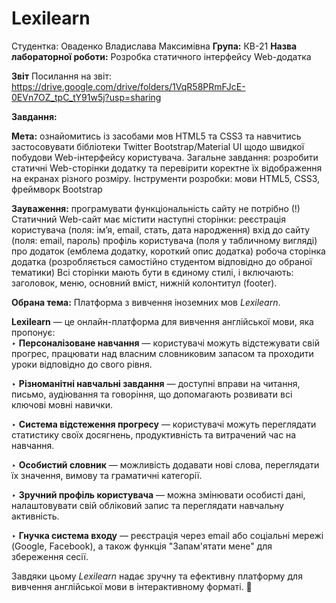 # Lexilearn
Студентка: Оваденко Владислава Максимівна 
**Група:** КВ-21 
**Назва лабораторної роботи:** Розробка статичного інтерфейсу Web-додатка

**Звіт**
Посилання на звіт: https://drive.google.com/drive/folders/1VqR58PRmFJcE-0EVn7OZ_tpC_tY91w5j?usp=sharing

**Завдання:**

**Мета:** ознайомитись із засобами мов HTML5 та CSS3 та навчитись застосовувати бібліотеки Twitter Bootstrap/Material UI щодо швидкої побудови Web-інтерфейсу користувача. Загальне завдання: розробити статичні Web-сторінки додатку та перевірити коректне їх відображення на екранах різного розміру. Інструменти розробки: мови HTML5, CSS3, фреймворк Bootstrap 

**Зауваження:** програмувати функціональність сайту не потрібно (!) Статичний Web-сайт має містити наступні сторінки: реєстрація користувача (поля: ім’я, email, стать, дата народження) вхід до сайту (поля: email, пароль) профіль користувача (поля у табличному вигляді) про додаток (емблема додатку, короткий опис додатка) робоча сторінка додатка (розробляється самостійно студентом відповідно до обраної тематики) Всі сторінки мають бути в єдиному стилі, і включають: заголовок, меню, основний вміст, нижній колонтитул (footer).

**Обрана тема:** Платформа з вивчення іноземних мов *Lexilearn*.

**Lexilearn** — це онлайн-платформа для вивчення англійської мови, яка пропонує:  
‣ **Персоналізоване навчання** — користувачі можуть відстежувати свій прогрес, працювати над власним словниковим запасом та проходити уроки відповідно до свого рівня.

‣ **Різноманітні навчальні завдання** — доступні вправи на читання, письмо, аудіювання та говоріння, що допомагають розвивати всі ключові мовні навички.  

‣ **Система відстеження прогресу** — користувачі можуть переглядати статистику своїх досягнень, продуктивність та витрачений час на навчання.  

‣ **Особистий словник** — можливість додавати нові слова, переглядати їх значення, вимову та граматичні категорії.  

‣ **Зручний профіль користувача** — можна змінювати особисті дані, налаштовувати свій обліковий запис та переглядати навчальну активність.  

‣ **Гнучка система входу** — реєстрація через email або соціальні мережі (Google, Facebook), а також функція "Запам'ятати мене" для збереження сесії.  

Завдяки цьому *Lexilearn* надає зручну та ефективну платформу для вивчення англійської мови в інтерактивному форматі. 🚀
